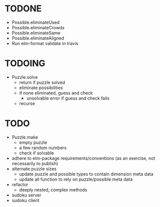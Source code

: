 # TODONE

+ Possible.eliminateUsed
+ Possible.eliminateCrowds
+ Possible.eliminateSame
+ Possible.eliminateAligned
+ Run elm-format validate in travis

# TODOING

+ Puzzle.solve
  + return if puzzle solved
  + eliminate possibilities
  + if none eliminated, guess and check
    + unsolvable error if guess and check fails
  + recurse

# TODO

+ Puzzle.make
  + empty puzzle
  + a few random numbers
  + check if solvable
+ adhere to elm-package requirements/conventions (as an exercise, not necessarily to publish)
+ alternate puzzle sizes
  + update puzzle and possible types to contain dimension meta data
  + update all function to rely on puzzle/possible meta data
+ refactor
  + deeply nested, complex methods
+ sudoku server
+ sudoku client
